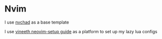 # Nvim

I use [nvchad](https://nvchad.com/) as a base template

I use [vineeth neovim-setup guide](https://vineeth.io/posts/neovim-setup) as a platform to set up my lazy lua configs
